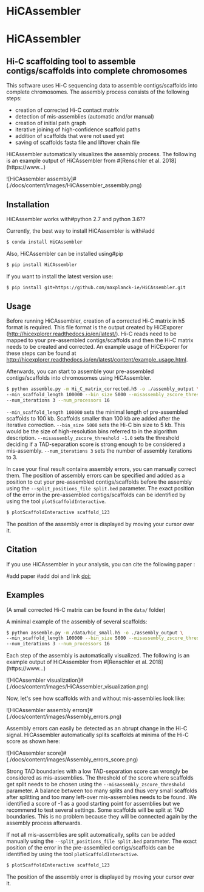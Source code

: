 # HiCAssembler

HiCAssembler
============

Hi-C scaffolding tool to assemble contigs/scaffolds into complete chromosomes
-----------------------------------------------------------------------------

This software uses Hi-C sequencing data to assemble contigs/scaffolds into
complete chromosomes. The assembly process consists of the following steps:

 * creation of corrected Hi-C contact matrix
 * detection of mis-assemblies (automatic and/or manual)
 * creation of initial path graph
 * iterative joining of high-confidence scaffold paths
 * addition of scaffolds that were not used yet
 * saving of scaffolds fasta file and liftover chain file

HiCAssembler automatically visualizes the assembly process. The following is
an example output of HiCAssembler from #[Renschler et al. 2018] (https://www...)

![HiCAssembler assembly]#(./docs/content/images/HiCAssembler_assembly.png)


Installation
------------
HiCAssembler works with#python 2.7 and python 3.6??

Currently, the best way to install HiCAssembler is with#add

```bash
$ conda install HiCAssembler
```

Also, HiCAssembler can be installed using#pip

```bash
$ pip install HiCAssembler
```

If you want to install the latest version use:

```bash
$ pip install git+https://github.com/maxplanck-ie/HiCAssembler.git
```


Usage
-----
Before running HiCAssembler, creation of a corrected Hi-C matrix in h5 format
is required. This file format is the output created by HiCExporer (http://hicexplorer.readthedocs.io/en/latest/).
Hi-C reads need to be mapped to your pre-assembled contigs/scaffolds and then the
Hi-C matrix needs to be created and corrected. An example usage of HiCExporer for
these steps can be found at http://hicexplorer.readthedocs.io/en/latest/content/example_usage.html.

Afterwards, you can start to assemble your pre-assembled contigs/scaffolds
into chromosomes using HiCAssembler.

```bash
$ python assemble.py -m Hi_C_matrix_corrected.h5 -o ./assembly_output \
--min_scaffold_length 100000 --bin_size 5000 --misassembly_zscore_threshold -1.0 \
--num_iterations 3 --num_processors 16
```

`--min_scaffold_length 100000` sets the minimal length of pre-assembled scaffolds
to 100 kb. Scaffolds smaller than 100 kb are added after the iterative correction.
`--bin_size 5000` sets the Hi-C bin size to 5 kb. This would be the size of
high-resolution bins referred to in the algorithm description.
`--misassembly_zscore_threshold -1.0` sets the threshold deciding if a
TAD-separation score is strong enough to be considered a mis-assembly.
`--num_iterations 3` sets the number of assembly iterations to 3.


In case your final result contains assembly errors, you can manually correct them.
The position of assembly errors can be specified and added as a position to
cut your pre-assembled contigs/scaffolds before the assembly using the
`--split_positions_file split.bed` parameter. The exact position of the error
in the pre-assembled contigs/scaffolds can be identified by using the tool
`plotScaffoldInteractive`.

```bash
$ plotScaffoldInteractive scaffold_123
```

The position of the assembly error is displayed by moving your cursor over it.

Citation
---------
If you use HiCAssembler in your analysis, you can cite the following paper :

#add paper #add doi and link [doi:](https://www...)

Examples
--------

(A small corrected Hi-C matrix can be found in the `data/` folder)

A minimal example of the assembly of several scaffolds:


```bash
$ python assemble.py -m /data/hic_small.h5 -o ./assembly_output \
--min_scaffold_length 100000 --bin_size 5000 --misassembly_zscore_threshold -1.0 \
--num_iterations 3 --num_processors 16
```

Each step of the assembly is automatically visualized. The following is
an example output of HiCAssembler from #[Renschler et al. 2018] (https://www...)

![HiCAssembler visualization]#(./docs/content/images/HiCAssembler_visualization.png)


Now, let's see how scaffolds with and without mis-assemblies look like:

![HiCAssembler assembly errors]#(./docs/content/images/Assembly_errors.png)

Assembly errors can easily be detected as an abrupt change in the Hi-C signal.
HiCAssembler automatically splits scaffolds at minima of the Hi-C score as shown
here:

![HiCAssembler score]#(./docs/content/images/Assembly_errors_score.png)

Strong TAD boundaries with a low TAD-separation score can wrongly be considered as
mis-assemblies. The threshold of the score where scaffolds get split needs to
be chosen using the `--misassembly_zscore_threshold` parameter.
A balance between too many splits and thus very small scaffolds after splitting
and too many left-over mis-assemblies needs to be found. We identified a score
of -1 as a good starting point for assemblies but we recommend to test several
settings. Some scaffolds will be split at TAD boundaries. This is no problem
because they will be connected again by the assembly process afterwards.

If not all mis-assemblies are split automatically, splits can be added manually
using the `--split_positions_file split.bed` parameter. The exact position of
the error in the pre-assembled contigs/scaffolds can be identified by using the tool
`plotScaffoldInteractive`.

```bash
$ plotScaffoldInteractive scaffold_123
```

The position of the assembly error is displayed by moving your cursor over it.
